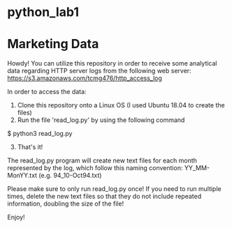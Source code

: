 # python_lab1
# Marketing Data

Howdy! You can utilize this repository in order to receive some analytical data regarding HTTP server logs from the following web server: https://s3.amazonaws.com/tcmg476/http_access_log

In order to access the data:
1. Clone this repository onto a Linux OS (I used Ubuntu 18.04 to create the files)
2. Run the file 'read_log.py' by using the following command

$ python3 read_log.py

3. That's it!

The read_log.py program will create new text files for each month represented by the log, which follow this naming convention: YY_MM-MonYY.txt (e.g. 94_10-Oct94.txt)


Please make sure to only run read_log.py once! If you need to run multiple times, delete the new text files so that they do not include repeated information, doubling the size of the file!

Enjoy!

